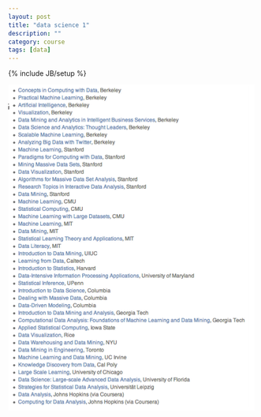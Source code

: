 ```yaml
---
layout: post
title: "data science 1"
description: ""
category: course
tags: [data]
---
```

{% include JB/setup %}

![datacourses.png](/images/data/datacourses.png "Other courses related data")